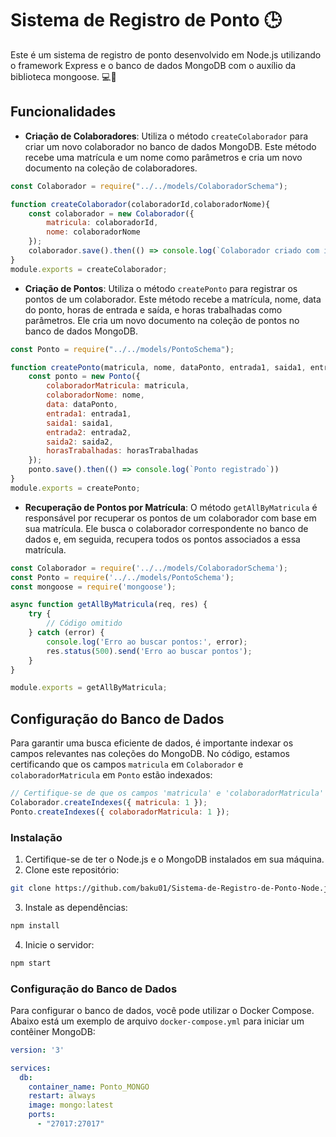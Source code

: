 # Sistema de Registro de Ponto 🕒

Este é um sistema de registro de ponto desenvolvido em Node.js utilizando o framework Express e o banco de dados MongoDB com o auxílio da biblioteca mongoose. 💻📝

## Funcionalidades

- **Criação de Colaboradores**: Utiliza o método `createColaborador` para criar um novo colaborador no banco de dados MongoDB. Este método recebe uma matrícula e um nome como parâmetros e cria um novo documento na coleção de colaboradores.

```javascript
const Colaborador = require("../../models/ColaboradorSchema");

function createColaborador(colaboradorId,colaboradorNome){
    const colaborador = new Colaborador({
        matricula: colaboradorId,
        nome: colaboradorNome
    });
    colaborador.save().then(() => console.log(`Colaborador criado com id: ${colaboradorId} e nome ${colaboradorNome}!`));
}
module.exports = createColaborador;
```

- **Criação de Pontos**: Utiliza o método `createPonto` para registrar os pontos de um colaborador. Este método recebe a matrícula, nome, data do ponto, horas de entrada e saída, e horas trabalhadas como parâmetros. Ele cria um novo documento na coleção de pontos no banco de dados MongoDB.

```javascript
const Ponto = require("../../models/PontoSchema");

function createPonto(matricula, nome, dataPonto, entrada1, saida1, entrada2,saida2, horasTrabalhadas){
    const ponto = new Ponto({
        colaboradorMatricula: matricula,
        colaboradorNome: nome,
        data: dataPonto,
        entrada1: entrada1,
        saida1: saida1,
        entrada2: entrada2,
        saida2: saida2,
        horasTrabalhadas: horasTrabalhadas
    });
    ponto.save().then(() => console.log(`Ponto registrado`))
}
module.exports = createPonto;
```

- **Recuperação de Pontos por Matrícula**: O método `getAllByMatricula` é responsável por recuperar os pontos de um colaborador com base em sua matrícula. Ele busca o colaborador correspondente no banco de dados e, em seguida, recupera todos os pontos associados a essa matrícula.

```javascript
const Colaborador = require('../../models/ColaboradorSchema');
const Ponto = require('../../models/PontoSchema');
const mongoose = require('mongoose');

async function getAllByMatricula(req, res) {
    try {
        // Código omitido
    } catch (error) {
        console.log('Erro ao buscar pontos:', error);
        res.status(500).send('Erro ao buscar pontos');
    }
}

module.exports = getAllByMatricula;
```

## Configuração do Banco de Dados

Para garantir uma busca eficiente de dados, é importante indexar os campos relevantes nas coleções do MongoDB. No código, estamos certificando que os campos `matricula` em `Colaborador` e `colaboradorMatricula` em `Ponto` estão indexados:

```javascript
// Certifique-se de que os campos 'matricula' e 'colaboradorMatricula' estão indexados
Colaborador.createIndexes({ matricula: 1 });
Ponto.createIndexes({ colaboradorMatricula: 1 });
```

### Instalação

1. Certifique-se de ter o Node.js e o MongoDB instalados em sua máquina.
2. Clone este repositório:

```bash
git clone https://github.com/baku01/Sistema-de-Registro-de-Ponto-Node.js.git
```

3. Instale as dependências:

```bash
npm install
```

4. Inicie o servidor:

```bash
npm start
```

### Configuração do Banco de Dados

Para configurar o banco de dados, você pode utilizar o Docker Compose. Abaixo está um exemplo de arquivo `docker-compose.yml` para iniciar um contêiner MongoDB:

```yaml
version: '3'

services:
  db:
    container_name: Ponto_MONGO
    restart: always
    image: mongo:latest
    ports:
      - "27017:27017"
```

